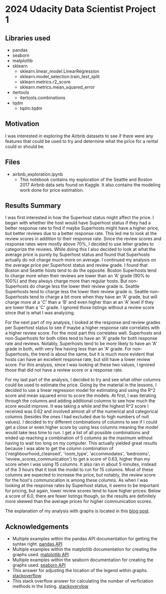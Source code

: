 # 2024 Udacity Data Scientist Project 1

## Libraries used

- pandas
- seaborn
- matplotlib
- sklearn
  - sklearn.linear_model.LinearRegression
  - sklearn.model_selection.train_test_split
  - sklearn.metrics.r2_score
  - sklearn.metrics.mean_squared_error
- itertools
  - itertools.combinations
- tqdm
  - tqdm.tqdm

## Motivation

I was interested in exploring the Airbnb datasets to see if there were any features that could be used to try and determine what the price for a rental could or should be.

## Files

- airbnb_exploration.ipynb
  - This notebook contains my exploration of the Seattle and Boston 2017 Airbnb data sets found on Kaggle. It also contains the modeling work done for price estimation.

## Results Summary

I was first interested in how the Superhost status might affect the price. I began with whether the host would have Superhost status if they had a better response rate to find if maybe Superhosts might have a higher price, but better reviews due to a better response rate. This led me to look at the review scores in addition to their response rate. Since the review scores and response rates were mostly above 70%, I decided to use letter grades to categorize the reviews. While doing this I also decided to look at what the average price is purely by Superhost status and found that Superhosts actually do not charge much more on average. I continued my analysis on the average price per Superhost status and review grade. I found that Boston and Seattle hosts tend to do the opposite. Boston Superhosts tend to charge more when their reviews are lower than an 'A' grade (90% to 100%) and they always charge more than regular hosts. But non-Superhosts do charge less the lower their review grade is. Seattle Superhosts tend to charge less the lower their review grade is. Seattle non-Superhosts tend to charge a bit more when they have an 'A' grade, but will charge more at a 'C' than a 'B' and even higher than at an 'A' level if they are lower than a 'C' grade. I ignored those listings without a review score since that is what I was analyzing.

For the next part of my analysis, I looked at the response and review grades per Superhost status to see if maybe a higher response rate correlates with a higher review score. For the most part this correlates well. Superhosts and non-Superhosts for both cities tend to have an 'A' grade for both response rate and reviews. Notably, Superhosts tend to be more likely to have an 'A' grade in both, with very few having less than an 'A' grade. For non-Superhosts, the trend is about the same, but it is much more evident that hosts can have an excellent response rate, but still have a lower review score. For this analysis, since I was looking at these two values, I ignored those that did not have a review score or a response rate.

For my last part of the analysis, I decided to try and see what other columns could be used to estimate the price. Going by the material in the lessons, I decided to use a linear regression model for estimating and using the R^2 score and mean squared error to score the models. At first, I was iterating through the columns and adding additional columns to see how much the score would improve. It was taking a while and the highest R^2 score I received was 0.62 and involved almost all of the numerical and categorical columns (besides the ones I had excluded due to high numbers of null values). I decided to try different combinations of columns to see if I could get a close or even higher score by using less columns meaning the model would take less time to run. I get a list of all possible combinations and ended up reaching a combination of 5 columns as the maximum without having to wait too long on my computer. This actually yielded great results because I was able to get the column combination of ('neighbourhood_cleansed', 'room_type', 'accommodates', 'bedrooms', 'review_scores_communication') to get a score of 0.63, higher than my score when I was using 15 columns. It also ran in about 5 minutes, instead of the 3 hours that it took the model to run for 15 columns. Most of these columns are expected to increase the price, but notably, the review score for the host's communication is among these columns. As when I was looking at the response rates by Superhost status, it seems to be important for pricing, but again, lower review scores tend to have higher prices. Below a score of 6.0, there are fewer listings though, so the results are definitely more skewed than the average prices for higher communication scores.

The explanation of my analysis with graphs is located in this [blog post](https://meeby280.github.io/UdacityDataScienceProject1/2025/02/09/Project-1.html).

## Acknowledgements

- Multiple examples within the pandas API documentation for getting the syntax right. [pandas API](https://pandas.pydata.org/docs/reference/index.html)
- Multiple examples within the matplotlib documentation for creating the graphs used. [matplotlib API](https://matplotlib.org/stable/api/index.html)
- Multiple examples within the seaborn documentation for creating the graphs used. [seaborn API](https://seaborn.pydata.org/api.html)
- This answer for adjusting the location of the legend within graphs. [stackoverflow](https://stackoverflow.com/a/34579525)
- This stack overflow answer for calculating the number of verficiation methods in the listing. [stackovervlow](https://stackoverflow.com/a/52247415)
